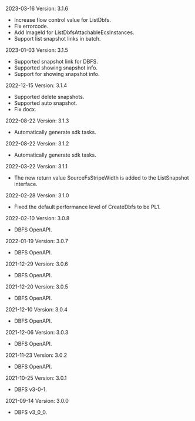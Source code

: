 2023-03-16 Version: 3.1.6
- Increase flow control value for ListDbfs.
- Fix errorcode.
- Add ImageId for ListDbfsAttachableEcsInstances.
- Support list snapshot links in batch.

2023-01-03 Version: 3.1.5
- Supported snapshot link for DBFS.
- Supported showing snapshot info.
- Support for showing snapshot info.

2022-12-15 Version: 3.1.4
- Supported delete snapshots.
- Supported auto snapshot.
- Fix docx.

2022-08-22 Version: 3.1.3
- Automatically generate sdk tasks.

2022-08-22 Version: 3.1.2
- Automatically generate sdk tasks.

2022-03-22 Version: 3.1.1
- The new return value SourceFsStripeWidth is added to the ListSnapshot interface.

2022-02-28 Version: 3.1.0
- Fixed the default performance level of CreateDbfs to be PL1.

2022-02-10 Version: 3.0.8
- DBFS OpenAPI.

2022-01-19 Version: 3.0.7
- DBFS OpenAPI.

2021-12-29 Version: 3.0.6
- DBFS OpenAPI.

2021-12-20 Version: 3.0.5
- DBFS OpenAPI.

2021-12-10 Version: 3.0.4
- DBFS OpenAPI.

2021-12-06 Version: 3.0.3
- DBFS OpenAPI.

2021-11-23 Version: 3.0.2
- DBFS OpenAPI.

2021-10-25 Version: 3.0.1
- DBFS v3-0-1.

2021-09-14 Version: 3.0.0
- DBFS v3_0_0.

